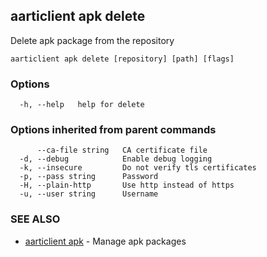 ## aarticlient apk delete

Delete apk package from the repository

```
aarticlient apk delete [repository] [path] [flags]
```

### Options

```
  -h, --help   help for delete
```

### Options inherited from parent commands

```
      --ca-file string   CA certificate file
  -d, --debug            Enable debug logging
  -k, --insecure         Do not verify tls certificates
  -p, --pass string      Password
  -H, --plain-http       Use http instead of https
  -u, --user string      Username
```

### SEE ALSO

* [aarticlient apk](aarticlient_apk.md)	 - Manage apk packages

